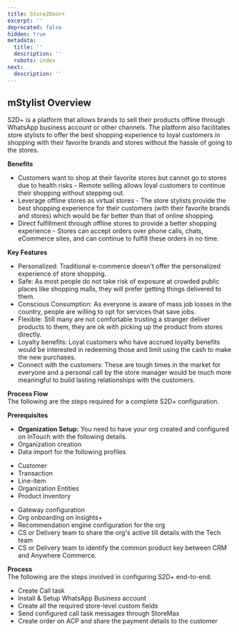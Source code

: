 ```yaml
---
title: Store2Door+
excerpt: ''
deprecated: false
hidden: true
metadata:
  title: ''
  description: ''
  robots: index
next:
  description: ''
---
```

## mStylist Overview

S2D+ is a platform that allows brands to sell their products offline through WhatsApp business account or other channels. The platform also facilitates store stylists to offer the best shopping experience to loyal customers in shopping with their favorite brands and stores without the hassle of going to the stores.

**Benefits**

* Customers want to shop at their favorite stores but cannot go to stores due to health risks - Remote selling allows loyal customers to continue their shopping without stepping out.
* Leverage offline stores as virtual stores - The store stylists provide the best shopping experience for their customers (with their favorite brands and stores) which would be far better than that of online shopping.
* Direct fulfillment through offline stores to provide a better shopping experience - Stores can accept orders over phone calls, chats, eCommerce sites, and can continue to fulfill these orders in no time.

**Key Features**

* Personalized: Traditional e-commerce doesn't offer the personalized experience of store shopping.
* Safe: As most people do not take risk of exposure at crowded public places like shopping malls, they will prefer getting things delivered to them.
* Conscious Consumption: As everyone is aware of mass job losses in the country, people are willing to opt for services that save jobs.
* Flexible: Still many are not comfortable trusting a stranger deliver products to them, they are ok with picking up the product from stores directly.
* Loyalty benefits: Loyal customers who have accrued loyalty benefits would be interested in redeeming those and limit using the cash to make the new purchases.
* Connect with the customers: These are tough times in the market for everyone and a personal call by the store manager would be much more meaningful to build lasting relationships with the customers.

**Process Flow**\
The following are the steps required for a complete S2D+ configuration.

**Prerequisites**

* **Organization Setup:** You need to have your org created and configured on InTouch with the following details.
* Organization creation
* Data import for the following profiles

- Customer
- Transaction
- Line-item
- Organization Entities
- Product Inventory

* Gateway configuration
* Org onboarding on Insights+
* Recommendation engine configuration for the org
* CS or Delivery team to share the org's active till details with the Tech team
* CS or Delivery team to identify the common product key between CRM and Anywhere Commerce.

**Process**\
The following are the steps involved in configuring S2D+ end-to-end.

* Create Call task
* Install & Setup WhatsApp Business account
* Create all the required store-level custom fields
* Send configured call task messages through StoreMax
* Create order on ACP and share the payment details to the customer
